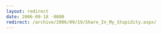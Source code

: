 ```yaml
---
layout: redirect
date: 2006-09-18 -0800
redirect: /archive/2006/09/19/Share_In_My_Stupidity.aspx/
---
```

